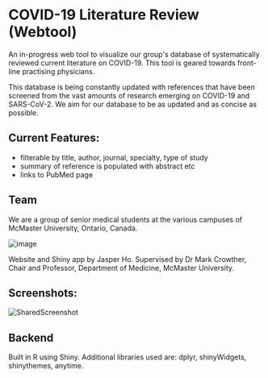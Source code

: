# COVID-19 Literature Review (Webtool)

An in-progress web tool to visualize our group's database of systematically reviewed current literature on COVID-19.
This tool is geared towards front-line practising physicians.

This database is being constantly updated with references that have been screened from the vast amounts of research emerging on COVID-19 and SARS-CoV-2. We aim for our database to be as updated and as concise as possible.

## Current Features:
- filterable by title, author, journal, specialty, type of study
- summary of reference is populated with abstract etc
- links to PubMed page

## Team
We are a group of senior medical students at the various campuses of McMaster University, Ontario, Canada.

![image](https://user-images.githubusercontent.com/5045614/79619317-858c1f00-80da-11ea-830f-85aafa547495.png)

Website and Shiny app by Jasper Ho.
Supervised by Dr Mark Crowther, Chair and Professor, Department of Medicine, McMaster University.


## Screenshots:

![SharedScreenshot](https://user-images.githubusercontent.com/5045614/78734708-f41cf000-7916-11ea-84af-6eb0a9949c45.jpg)

## Backend
Built in R using Shiny. Additional libraries used are: dplyr, shinyWidgets, shinythemes, anytime.
